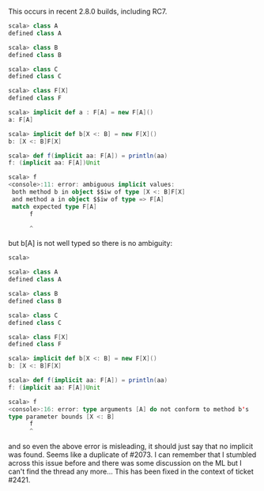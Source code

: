 This occurs in recent 2.8.0 builds, including RC7.

```scala
scala> class A
defined class A

scala> class B
defined class B

scala> class C
defined class C

scala> class F[X]
defined class F

scala> implicit def a : F[A] = new F[A]()
a: F[A]

scala> implicit def b[X <: B] = new F[X]()
b: [X <: B]F[X]

scala> def f(implicit aa: F[A]) = println(aa)
f: (implicit aa: F[A])Unit

scala> f
<console>:11: error: ambiguous implicit values:
 both method b in object $$iw of type [X <: B]F[X]
 and method a in object $$iw of type => F[A]
 match expected type F[A]
      f

      ^
```

but b[A] is not well typed so there is no ambiguity:

```scala
scala>

scala> class A
defined class A

scala> class B
defined class B

scala> class C
defined class C

scala> class F[X]
defined class F

scala> implicit def b[X <: B] = new F[X]()
b: [X <: B]F[X]

scala> def f(implicit aa: F[A]) = println(aa)
f: (implicit aa: F[A])Unit

scala> f
<console>:16: error: type arguments [A] do not conform to method b's
type parameter bounds [X <: B]
      f
      ^
```

and so even the above error is misleading,
it should just say that no implicit was found.
Seems like a duplicate of #2073. I can remember that I stumbled across this issue before and there was some discussion on the ML but I can't find the thread any more...
This has been fixed in the context of ticket #2421.

